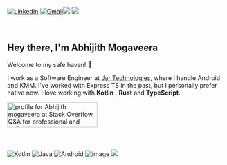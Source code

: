 [![LinkedIn](https://img.shields.io/badge/LinkedIn-09f?style=for-the-badge&logo=linkedin&logoColor=white)](https://www.linkedin.com/in/abhijith-mogaveera-822308199/) [![Gmail](https://img.shields.io/badge/Gmail-D14836?style=for-the-badge&logo=gmail&logoColor=white)](mailto:abhialur8898@gmail.com)[![](https://img.shields.io/twitter/follow/thelumiereguy?style=for-the-badge&color=09f&labelColor=black&logo=twitter&label=@abhijith__99)](https://twitter.com/abhijith__99)
![](https://img.shields.io/github/stars/AbhijithMogaveera?color=09f&label=Stars%20Earned&logo=github&style=for-the-badge&labelColor=black)
</br>
</br>
</br>

## Hey there, I'm **Abhijith Mogaveera**

Welcome to my safe haven! :wave:

I work as a Software Engineer at [Jar Technologies](https://www.myjar.app/), where I handle Android and KMM. I've worked with Express TS in the past, but I personally prefer native now. I love working with **Kotlin** , **Rust** and **TypeScript**. 

<a href="https://stackoverflow.com/users/8370216/abhijith-mogaveera"><img src="https://stackoverflow.com/users/flair/8370216.png?theme=clean" width="208" height="58" alt="profile for Abhijith mogaveera at Stack Overflow, Q&amp;A for professional and enthusiast programmers" title="profile for Abhijith mogaveera at Stack Overflow, Q&amp;A for professional and enthusiast programmers"></a>
</br>
</br>
</br>
</br>
![Kotlin](https://img.shields.io/badge/-Kotlin-0095D5?logo=kotlin&logoColor=white&style=for-the-badge)
![Java](https://img.shields.io/badge/-Java-007396?logo=java&logoColor=white&style=for-the-badge)
![Android](https://img.shields.io/badge/Android-3DDC84?style=for-the-badge&logo=android&logoColor=white)
![image](https://img.shields.io/badge/KotlinMultiplatform-4B8BBE?style=for-the-badge&logo=KotlinMultiplatform&logoColor=white)
![](https://komarev.com/ghpvc/?username=AbhijithMogaveera&style=for-the-badge&color=000000)
